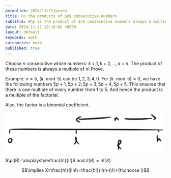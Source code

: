 ```yaml
---
permalink: 2024/11/21/prodn
title: On the products of $n$ consecutive numbers
subtitle: Why is the product of $n$ consecutive numbers always a multiple of $n.$ 
date: 2024-11-21 12:19:02 +0530
layout: default
keywords: math
categories: math
published: true
---
```


Choose $n$ consecutive whole numbers: $k+1, k+2, \dots, k+n.$ The product of these numbers is always a multiple of $n!$ Prove.

Example: $n=5,$ $(k\mod 5)$ can be $1, 2, 3, 4, 0.$ For $(k\mod 5)=0,$ we have the following numbers $5p+1, 5p+2, 5p+3, 5p+4, 5p+5.$ This ensures that there is one multiple of every number from $1$ to $5$. And hence the product is a multiple of the factorial.

Also, the factor is a binomial coefficient.

<div class='figure'>
    <img src="/assets/images/20241121prodn.png"/>
</div>

$\pi(R)=\displaystyle\frac{h!}{l!}$ and $\pi(R)=n!(X)$

$$\implies X=\frac{h!}{l!n!}=\frac{h!}{l!(h-l)!}={h\choose l}$$
